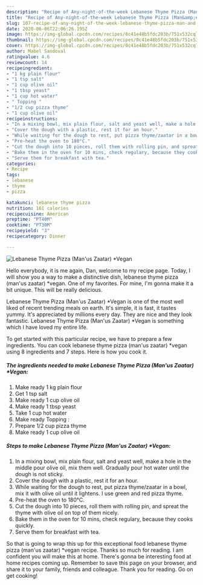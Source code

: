 ```yaml
---
description: "Recipe of Any-night-of-the-week Lebanese Thyme Pizza (Man&amp;#39;us Zaatar) *Vegan"
title: "Recipe of Any-night-of-the-week Lebanese Thyme Pizza (Man&amp;#39;us Zaatar) *Vegan"
slug: 107-recipe-of-any-night-of-the-week-lebanese-thyme-pizza-man-and-39-us-zaatar-vegan
date: 2020-06-06T22:06:26.195Z
image: https://img-global.cpcdn.com/recipes/0c41e48b5fdc203b/751x532cq70/lebanese-thyme-pizza-manus-zaatar-vegan-recipe-main-photo.jpg
thumbnail: https://img-global.cpcdn.com/recipes/0c41e48b5fdc203b/751x532cq70/lebanese-thyme-pizza-manus-zaatar-vegan-recipe-main-photo.jpg
cover: https://img-global.cpcdn.com/recipes/0c41e48b5fdc203b/751x532cq70/lebanese-thyme-pizza-manus-zaatar-vegan-recipe-main-photo.jpg
author: Mabel Sandoval
ratingvalue: 4.6
reviewcount: 14
recipeingredient:
- "1 kg plain flour"
- "1 tsp salt"
- "1 cup olive oil"
- "1 tbsp yeast"
- "1 cup hot water"
- " Topping "
- "1/2 cup pizza thyme"
- "1 cup olive oil"
recipeinstructions:
- "In a mixing bowl, mix plain flour, salt and yeast well, make a hole in the middle pour olive oil, mix them well. Gradually pour hot water until the dough is not sticky."
- "Cover the dough with a plastic, rest it for an hour."
- "While waiting for the dough to rest, put pizza thyme/zaatar in a bowl, mix it with olive oil until it lightens. I use green and red pizza thyme."
- "Pre-heat the oven to 180°C."
- "Cut the dough into 10 pieces, roll them with rolling pin, and spreat the thyme with olive oil on top of them nicely."
- "Bake them in the oven for 10 mins, check regulary, because they cooks quickly."
- "Serve them for breakfast with tea."
categories:
- Recipe
tags:
- lebanese
- thyme
- pizza

katakunci: lebanese thyme pizza 
nutrition: 161 calories
recipecuisine: American
preptime: "PT40M"
cooktime: "PT30M"
recipeyield: "3"
recipecategory: Dinner

---
```



![Lebanese Thyme Pizza (Man&#39;us Zaatar) *Vegan](https://img-global.cpcdn.com/recipes/0c41e48b5fdc203b/751x532cq70/lebanese-thyme-pizza-manus-zaatar-vegan-recipe-main-photo.jpg)

Hello everybody, it is me again, Dan, welcome to my recipe page. Today, I will show you a way to make a distinctive dish, lebanese thyme pizza (man&#39;us zaatar) *vegan. One of my favorites. For mine, I'm gonna make it a bit unique. This will be really delicious.

Lebanese Thyme Pizza (Man&#39;us Zaatar) *Vegan is one of the most well liked of recent trending meals on earth. It's simple, it is fast, it tastes yummy. It's appreciated by millions every day. They are nice and they look fantastic. Lebanese Thyme Pizza (Man&#39;us Zaatar) *Vegan is something which I have loved my entire life.




To get started with this particular recipe, we have to prepare a few ingredients. You can cook lebanese thyme pizza (man&#39;us zaatar) *vegan using 8 ingredients and 7 steps. Here is how you cook it.

<!--inarticleads1-->

##### The ingredients needed to make Lebanese Thyme Pizza (Man&#39;us Zaatar) *Vegan:

1. Make ready 1 kg plain flour
1. Get 1 tsp salt
1. Make ready 1 cup olive oil
1. Make ready 1 tbsp yeast
1. Take 1 cup hot water
1. Make ready  Topping :
1. Prepare 1/2 cup pizza thyme
1. Make ready 1 cup olive oil




<!--inarticleads2-->

##### Steps to make Lebanese Thyme Pizza (Man&#39;us Zaatar) *Vegan:

1. In a mixing bowl, mix plain flour, salt and yeast well, make a hole in the middle pour olive oil, mix them well. Gradually pour hot water until the dough is not sticky.
1. Cover the dough with a plastic, rest it for an hour.
1. While waiting for the dough to rest, put pizza thyme/zaatar in a bowl, mix it with olive oil until it lightens. I use green and red pizza thyme.
1. Pre-heat the oven to 180°C.
1. Cut the dough into 10 pieces, roll them with rolling pin, and spreat the thyme with olive oil on top of them nicely.
1. Bake them in the oven for 10 mins, check regulary, because they cooks quickly.
1. Serve them for breakfast with tea.




So that is going to wrap this up for this exceptional food lebanese thyme pizza (man&#39;us zaatar) *vegan recipe. Thanks so much for reading. I am confident you will make this at home. There's gonna be interesting food at home recipes coming up. Remember to save this page on your browser, and share it to your family, friends and colleague. Thank you for reading. Go on get cooking!
